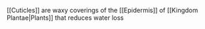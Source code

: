 [[Cuticles]] are waxy coverings of the [[Epidermis]] of [[Kingdom Plantae|Plants]] that reduces water loss